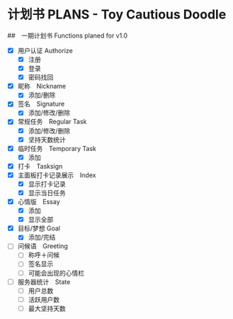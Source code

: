 # 计划书 PLANS - Toy Cautious Doodle

##　一期计划书 Functions planed for v1.0

* [x] 用户认证 Authorize
  * [x] 注册
  * [x] 登录
  * [x] 密码找回
* [x] 昵称　Nickname
  * [x] 添加/删除
* [x] 签名　Signature
  * [x] 添加/修改/删除
* [x] 常规任务　Regular Task
  * [x] 添加/修改/删除
  * [x] 坚持天数统计
* [x] 临时任务　Temporary Task
  * [x] 添加
* [x] 打卡　Tasksign
* [x] 主面板打卡记录展示　Index
  * [x] 显示打卡记录
  * [x] 显示当日任务
* [x] 心情版　Essay
  * [x] 添加
  * [x] 显示全部
* [x] 目标/梦想 Goal
  * [x] 添加/完结
* [ ] 问候语　Greeting
  * [ ] 称呼＋问候
  * [ ] 签名显示
  * [ ] 可能会出现的心情栏
* [ ] 服务器统计　State
  * [ ] 用户总数
  * [ ] 活跃用户数
  * [ ] 最大坚持天数